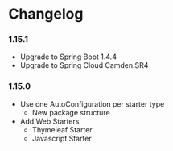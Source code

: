 # Changelog 

### 1.15.1
* Upgrade to Spring Boot 1.4.4
* Upgrade to Spring Cloud Camden.SR4

### 1.15.0
* Use one AutoConfiguration per starter type
  * New package structure
* Add Web Starters
  * Thymeleaf Starter
  * Javascript Starter
